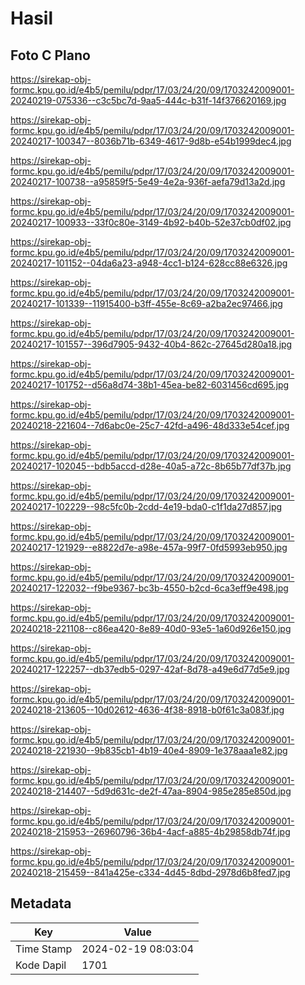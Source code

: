 # Hasil

## Foto C Plano

https://sirekap-obj-formc.kpu.go.id/e4b5/pemilu/pdpr/17/03/24/20/09/1703242009001-20240219-075336--c3c5bc7d-9aa5-444c-b31f-14f376620169.jpg

https://sirekap-obj-formc.kpu.go.id/e4b5/pemilu/pdpr/17/03/24/20/09/1703242009001-20240217-100347--8036b71b-6349-4617-9d8b-e54b1999dec4.jpg

https://sirekap-obj-formc.kpu.go.id/e4b5/pemilu/pdpr/17/03/24/20/09/1703242009001-20240217-100738--a95859f5-5e49-4e2a-936f-aefa79d13a2d.jpg

https://sirekap-obj-formc.kpu.go.id/e4b5/pemilu/pdpr/17/03/24/20/09/1703242009001-20240217-100933--33f0c80e-3149-4b92-b40b-52e37cb0df02.jpg

https://sirekap-obj-formc.kpu.go.id/e4b5/pemilu/pdpr/17/03/24/20/09/1703242009001-20240217-101152--04da6a23-a948-4cc1-b124-628cc88e6326.jpg

https://sirekap-obj-formc.kpu.go.id/e4b5/pemilu/pdpr/17/03/24/20/09/1703242009001-20240217-101339--11915400-b3ff-455e-8c69-a2ba2ec97466.jpg

https://sirekap-obj-formc.kpu.go.id/e4b5/pemilu/pdpr/17/03/24/20/09/1703242009001-20240217-101557--396d7905-9432-40b4-862c-27645d280a18.jpg

https://sirekap-obj-formc.kpu.go.id/e4b5/pemilu/pdpr/17/03/24/20/09/1703242009001-20240217-101752--d56a8d74-38b1-45ea-be82-6031456cd695.jpg

https://sirekap-obj-formc.kpu.go.id/e4b5/pemilu/pdpr/17/03/24/20/09/1703242009001-20240218-221604--7d6abc0e-25c7-42fd-a496-48d333e54cef.jpg

https://sirekap-obj-formc.kpu.go.id/e4b5/pemilu/pdpr/17/03/24/20/09/1703242009001-20240217-102045--bdb5accd-d28e-40a5-a72c-8b65b77df37b.jpg

https://sirekap-obj-formc.kpu.go.id/e4b5/pemilu/pdpr/17/03/24/20/09/1703242009001-20240217-102229--98c5fc0b-2cdd-4e19-bda0-c1f1da27d857.jpg

https://sirekap-obj-formc.kpu.go.id/e4b5/pemilu/pdpr/17/03/24/20/09/1703242009001-20240217-121929--e8822d7e-a98e-457a-99f7-0fd5993eb950.jpg

https://sirekap-obj-formc.kpu.go.id/e4b5/pemilu/pdpr/17/03/24/20/09/1703242009001-20240217-122032--f9be9367-bc3b-4550-b2cd-6ca3eff9e498.jpg

https://sirekap-obj-formc.kpu.go.id/e4b5/pemilu/pdpr/17/03/24/20/09/1703242009001-20240218-221108--c86ea420-8e89-40d0-93e5-1a60d926e150.jpg

https://sirekap-obj-formc.kpu.go.id/e4b5/pemilu/pdpr/17/03/24/20/09/1703242009001-20240217-122257--db37edb5-0297-42af-8d78-a49e6d77d5e9.jpg

https://sirekap-obj-formc.kpu.go.id/e4b5/pemilu/pdpr/17/03/24/20/09/1703242009001-20240218-213605--10d02612-4636-4f38-8918-b0f61c3a083f.jpg

https://sirekap-obj-formc.kpu.go.id/e4b5/pemilu/pdpr/17/03/24/20/09/1703242009001-20240218-221930--9b835cb1-4b19-40e4-8909-1e378aaa1e82.jpg

https://sirekap-obj-formc.kpu.go.id/e4b5/pemilu/pdpr/17/03/24/20/09/1703242009001-20240218-214407--5d9d631c-de2f-47aa-8904-985e285e850d.jpg

https://sirekap-obj-formc.kpu.go.id/e4b5/pemilu/pdpr/17/03/24/20/09/1703242009001-20240218-215953--26960796-36b4-4acf-a885-4b29858db74f.jpg

https://sirekap-obj-formc.kpu.go.id/e4b5/pemilu/pdpr/17/03/24/20/09/1703242009001-20240218-215459--841a425e-c334-4d45-8dbd-2978d6b8fed7.jpg


## Metadata

| Key        | Value               |
| ---------- | ------------------- |
| Time Stamp | 2024-02-19 08:03:04 |
| Kode Dapil | 1701                |



